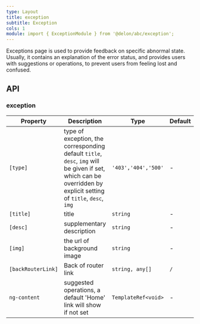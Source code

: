 ```yaml
---
type: Layout
title: exception
subtitle: Exception
cols: 1
module: import { ExceptionModule } from '@delon/abc/exception';
---
```


Exceptions page is used to provide feedback on specific abnormal state. Usually, it contains an explanation of the error status, and provides users with suggestions or operations, to prevent users from feeling lost and confused.

## API

### exception

| Property | Description | Type | Default |
|----------|-------------|------|---------|
| `[type]` | type of exception, the corresponding default `title`, `desc`, `img` will be given if set, which can be overridden by explicit setting of `title`, `desc`, `img` | `'403','404','500'` | - |
| `[title]` | title | `string` | - |
| `[desc]` | supplementary description | `string` | - |
| `[img]` | the url of background image | `string` | - |
| `[backRouterLink]` | Back of router link | `string, any[]` | `/` |
| `ng-content` | suggested operations, a default 'Home' link will show if not set | `TemplateRef<void>` | - |
